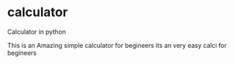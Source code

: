 # calculator
Calculator in python

This is an Amazing simple calculator for begineers 
its an very easy calci for begineers 

